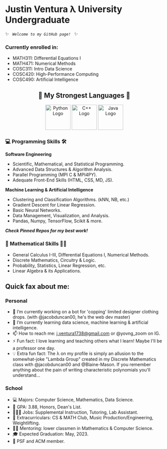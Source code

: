 # Justin Ventura λ University Undergraduate

✨ <code> *Welcome to my GitHub page!* </code> ✨

### Currently enrolled in:
- MATH311: Differential Equations I
- MATH471: Numerical Methods
- COSC311: Intro Data Science
- COSC420: High-Performance Computing
- COSC490: Artificial Intelligence

<h2 align="center"> 💪 My Strongest Languages 💪</h3>

<p align="center">
  <img src="https://camo.githubusercontent.com/188581baa4eb9016e00bf07260f1fe6f12222b0a/68747470733a2f2f64657669636f6e732e6769746875622e696f2f64657669636f6e2f64657669636f6e2e6769742f69636f6e732f707974686f6e2f707974686f6e2d6f726967696e616c2e737667" alt="Python Logo" width="80" height="80"> <img src="https://camo.githubusercontent.com/b523c27bbf0caeb3820f3612030b75503cfce9af/68747470733a2f2f64657669636f6e732e6769746875622e696f2f64657669636f6e2f64657669636f6e2e6769742f69636f6e732f63706c7573706c75732f63706c7573706c75732d6f726967696e616c2e737667" alt="C++ Logo" width="80" height="80"> <img src="https://camo.githubusercontent.com/2371fc4408ce813db5e1b6e153e3bb4f211702a6/68747470733a2f2f64657669636f6e732e6769746875622e696f2f64657669636f6e2f64657669636f6e2e6769742f69636f6e732f6a6176612f6a6176612d6f726967696e616c2d776f72646d61726b2e737667" alt="Java Logo" width="80" height="80">
</p>

### 💻 Programming Skills 🛠

**Software Engineering**
- Scientific, Mathematical, and Statistical Programming.
- Advanced Data Structures & Algorithm Analysis.
- Parallel Programming (MPI C & MPI4PY).
- Adequate Front-End Skills (HTML, CSS, MD, JS).

**Machine Learning & Artificial Intelligence**
- Clustering and Classification Algorithms. (kNN, NB, etc.)
- Gradient Descent for Linear Regression.
- Basic Neural Networks.
- Data Management, Visualization, and Analysis.
- Pandas, Numpy, TensorFlow, Scikit & more.

***Check Pinned Repos for my best work!***

### 🧠 Mathematical Skills ✍🏼

- General Calculus I-III, Differential Equations I, Numerical Methods.
- Discrete Mathematics, Circuitry & Logic.
- Probability, Statistics, Linear Regression, etc.
- Linear Algebra & its Applications.

## Quick fax about me:

### Personal

- 🔭 I’m currently working on a bot for 'copping' limited designer clothing drops. (with @jacobduncan00, he's the web dev master)
- 🌱 I’m currently learning data science, machine learning & artificial intelligence.
- 📫 How to reach me: j.ventura1738@gmail.com or @yovng_zoom on IG.
- ⚡ Fun fact: I love learning and teaching others what I learn!  Maybe I'll be a professor one day.
- 💡 Extra fun fact: The λ on my profile is simply an allusion to the somewhat-joke "Lambda Group" created in my Discrete Mathematics class with @jacobduncan00 and @Blaine-Mason.  If you remember anything about the pain of writing characteristic polynomials you'll understand...

### School

- 💻 Majors: Computer Science, Mathematics, Data Science.
- 🧠 GPA: 3.88, Honors, Dean's List.
- 👨🏻‍💻 Jobs: Supplemental Instruction, Tutoring, Lab Assistant.
- 🤩 Extracurriculars: CS & MATH Club, Music Production/Engineering, Weightlifting.
- 👨‍🏫 Mentoring: lower classmen in Mathematics & Computer Science.
- 🎓 Expected Graduation: May, 2023.
- 🎩 PSF and ACM member.
